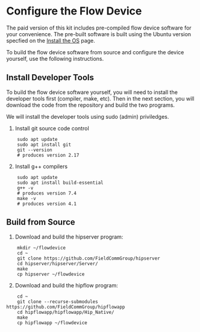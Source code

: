 # Configure the Flow Device


The paid version of this kit includes pre-compiled flow device software for your convenience.  The pre-built software is built using the Ubuntu version specfied on the [Install the OS](https://github.com/FieldCommGroup/HART-IP-Developer-Kit/blob/master/doc/Install%20OS.md) page.  

To build the flow device software from source and configure the device yourself, use the following instructions.



## Install Developer Tools

To build the flow device software yourself, you will need to install the developer tools first (compiler, make, etc). Then in the next section, you will download the code from the repository and build the two programs.

We will install the developer tools using sudo (admin) priviledges.

1. Install git source code control
```
    sudo apt update
    sudo apt install git
    git --version
    # produces version 2.17
```

2. Install g++ compilers
```
    sudo apt update
    sudo apt install build-essential
    g++ -v
    # produces version 7.4
    make -v
    # produces version 4.1
```

## Build from Source


1. Download and build the hipserver program:
```
    mkdir ~/flowdevice
    cd ~
    git clone https://github.com/FieldCommGroup/hipserver
    cd hipserver/hipserver/Server/
    make
    cp hipserver ~/flowdevice
```

2. Download and build the hipflow program:
```
    cd ~
    git clone --recurse-submodules https://github.com/FieldCommGroup/hipflowapp
    cd hipflowapp/hipflowapp/Hip_Native/
    make
    cp hipflowapp ~/flowdevice
```
